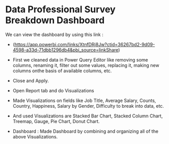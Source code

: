 # Data Professional Survey Breakdown Dashboard

We can view the dashboard by using this link :
* (https://app.powerbi.com/links/XtnfDRj8Jw?ctid=36267bd2-9d09-4598-a33d-71dbb1296db4&pbi_source=linkShare)

* First we cleaned data in Power Query Editor like removing some columns, renaming it, filter out some values, replacing it, making new columns onthe basis of available columns, etc.
* Close and Apply.
* Open Report tab and do Visualizations
* Made Visualizations on fields like Job Title, Average Salary, Counts, Country, Happiness, Salary by Gender, Difficulty to break into data, etc.
* And used Visualizations are Stacked Bar Chart, Stacked Column Chart, Treemap, Gauge, Pie Chart, Donut Chart.
* Dashboard :
       Made Dashboard by combining and organizing all of the above Visualizations.


